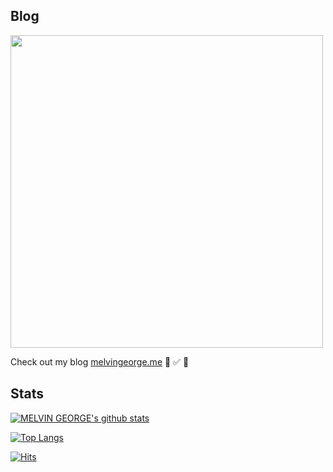 ## Blog

<img width="500"  src="https://melvingeorge.me/metame.png" />


Check out my blog [melvingeorge.me](https://melvingeorge.me) 🚀 ✅ 🦄

## Stats

<a>[![MELVIN GEORGE's github stats](https://github-readme-stats.anuraghazra1.vercel.app/api?username=melvin2016&show_icons=true&title_color=000&icon_color=3447d4&text_color=000&bg_color=90cdf4)](https://github.com/anuraghazra/github-readme-stats)</a>

[![Top Langs](https://github-readme-stats.vercel.app/api/top-langs/?username=melvin2016&layout=compact&&title_color=000&icon_color=000&text_color=000&bg_color=90cdf4)](https://github.com/anuraghazra/github-readme-stats)

[![Hits](https://hits.seeyoufarm.com/api/count/incr/badge.svg?url=https%3A%2F%2Fgithub.com%2Fmelvin2016%2Fhit-counter&count_bg=%238BBAD9&title_bg=%2391CDF4&icon=github.svg&icon_color=%23E7E7E7&title=visits&edge_flat=false)](https://hits.seeyoufarm.com)
